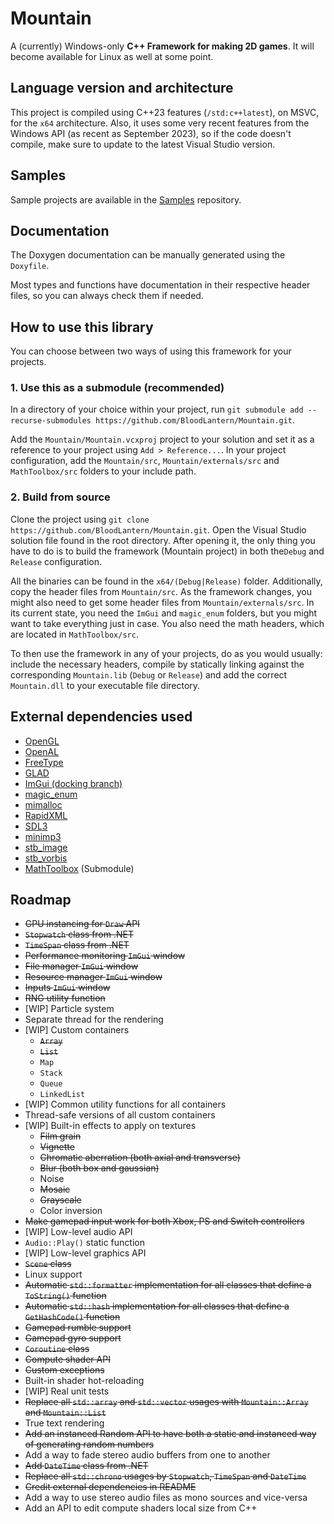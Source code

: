 # Mountain

A (currently) Windows-only **C++ Framework for making 2D games**.
It will become available for Linux as well at some point.

## Language version and architecture

This project is compiled using C++23 features (`/std:c++latest`), on MSVC, for the `x64` architecture.
Also, it uses some very recent features from the Windows API (as recent as September 2023), so if the code doesn't compile, make sure to update to the latest Visual Studio version.

## Samples

Sample projects are available in the [Samples](https://github.com/BloodLantern/Mountain.Samples) repository.

## Documentation

The Doxygen documentation can be manually generated using the `Doxyfile`.

Most types and functions have documentation in their respective header files, so you can always check them if needed.

## How to use this library

You can choose between two ways of using this framework for your projects.

### 1. Use this as a submodule (recommended)

In a directory of your choice within your project, run `git submodule add --recurse-submodules https://github.com/BloodLantern/Mountain.git`.

Add the `Mountain/Mountain.vcxproj` project to your solution and set it as a reference to your project using `Add > Reference...`.
In your project configuration, add the `Mountain/src`, `Mountain/externals/src` and `MathToolbox/src` folders to your include path.

### 2. Build from source

Clone the project using `git clone https://github.com/BloodLantern/Mountain.git`.
Open the Visual Studio solution file found in the root directory.
After opening it, the only thing you have to do is to build the framework (Mountain project) in both the`Debug` and `Release` configuration.

All the binaries can be found in the `x64/(Debug|Release)` folder.
Additionally, copy the header files from `Mountain/src`.
As the framework changes, you might also need to get some header files from `Mountain/externals/src`.
In its current state, you need the `ImGui` and `magic_enum` folders, but you might want to take everything just in case.
You also need the math headers, which are located in `MathToolbox/src`.

To then use the framework in any of your projects, do as you would usually: include the necessary headers,
compile by statically linking against the corresponding `Mountain.lib`
(`Debug` or `Release`) and add the correct `Mountain.dll` to your executable file directory.

## External dependencies used

- [OpenGL](https://www.opengl.org)
- [OpenAL](https://github.com/kcat/openal-soft)
- [FreeType](https://freetype.org)
- [GLAD](https://glad.dav1d.de)
- [ImGui (docking branch)](https://github.com/ocornut/imgui/tree/docking)
- [magic_enum](https://github.com/Neargye/magic_enum)
- [mimalloc](https://github.com/microsoft/mimalloc)
- [RapidXML](https://rapidxml.sourceforge.net/)
- [SDL3](https://wiki.libsdl.org/SDL3/FrontPage)
- [minimp3](https://github.com/lieff/minimp3)
- [stb_image](https://github.com/nothings/stb/blob/master/stb_image.h)
- [stb_vorbis](https://github.com/nothings/stb/blob/master/stb_vorbis.h)
- [MathToolbox](https://github.com/BloodLantern/MathToolbox) (Submodule)

## Roadmap

- ~~GPU instancing for `Draw` API~~
- ~~`Stopwatch` class from .NET~~
- ~~`TimeSpan` class from .NET~~
- ~~Performance monitoring `ImGui` window~~
- ~~File manager `ImGui` window~~
- ~~Resource manager `ImGui` window~~
- ~~Inputs `ImGui` window~~
- ~~RNG utility function~~
- \[WIP] Particle system
- Separate thread for the rendering
- \[WIP] Custom containers
  - ~~`Array`~~
  - ~~`List`~~
  - `Map`
  - `Stack`
  - `Queue`
  - `LinkedList`
- \[WIP] Common utility functions for all containers
- Thread-safe versions of all custom containers
- \[WIP] Built-in effects to apply on textures
  - ~~Film grain~~
  - ~~Vignette~~
  - ~~Chromatic aberration (both axial and transverse)~~
  - ~~Blur (both box and gaussian)~~
  - Noise
  - ~~Mosaic~~
  - ~~Grayscale~~
  - Color inversion
- ~~Make gamepad input work for both Xbox, PS and Switch controllers~~
- \[WIP] Low-level audio API
- `Audio::Play()` static function
- \[WIP] Low-level graphics API
- ~~`Scene` class~~
- Linux support
- ~~Automatic `std::formatter` implementation for all classes that define a `ToString()` function~~
- ~~Automatic `std::hash` implementation for all classes that define a `GetHashCode()` function~~
- ~~Gamepad rumble support~~
- ~~Gamepad gyro support~~
- ~~`Coroutine` class~~
- ~~Compute shader API~~
- ~~Custom exceptions~~
- Built-in shader hot-reloading
- \[WIP] Real unit tests
- ~~Replace all `std::array` and `std::vector` usages with `Mountain::Array` and `Mountain::List`~~
- True text rendering
- ~~Add an instanced Random API to have both a static and instanced way of generating random numbers~~
- Add a way to fade stereo audio buffers from one to another
- ~~Add `DateTime` class from .NET~~
- ~~Replace all `std::chrono` usages by `Stopwatch`, `TimeSpan` and `DateTime`~~
- ~~Credit external dependencies in README~~
- Add a way to use stereo audio files as mono sources and vice-versa
- Add an API to edit compute shaders local size from C++
